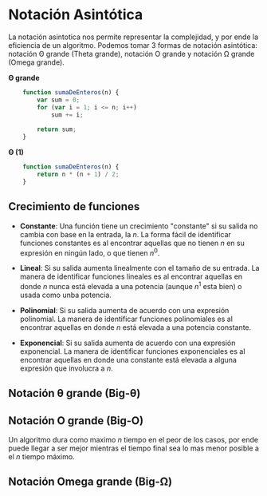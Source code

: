 # Notación Asintótica

La notación asintotica nos permite representar la complejidad, y por ende la eficiencia de un algoritmo. Podemos tomar 3 formas de notación asintótica: notación Θ grande (Theta grande), notación O grande y notación Ω grande (Omega grande).

**Θ grande**
```js
    function sumaDeEnteros(n) {
        var sum = 0;
        for (var i = 1; i <= n; i++)
            sum += i;
        
        return sum;
    }
```

**Θ (1)**
```js
    function sumaDeEnteros(n) {
        return n * (n + 1) / 2;
    }
```


## Crecimiento de funciones

+ **Constante**: Una función tiene un crecimiento "constante" si su salida no cambia con base en la entrada, la _n_. La forma fácil de identificar funciones constantes es al encontrar aquellas que no tienen _n_ en su expresión en ningún lado, o que tienen _n_<sup>0</sup>.

+ **Lineal**: Si su salida aumenta linealmente con el tamaño de su entrada. La manera de identificar funciones lineales es al encontrar aquellas en donde _n_ nunca está elevada a una potencia (aunque _n_<sup>1</sup> esta bien) o usada como unba potencia.

+ **Polinomial**: Si su salida aumenta de acuerdo con una expresión polinomial. La manera de identificar funciones polinomiales es al encontrar aquellas en donde _n_ está elevada a una potencia constante.

+ **Exponencial**: Si su salida aumenta de acuerdo con una expresión exponencial. La manera de identificar funciones exponenciales es al encontrar aquellas en donde una constante está elevada a alguna expresión que involucra a _n_.


## Notación θ grande (Big-θ)


## Notación O grande (Big-O)
Un algoritmo dura como maximo _n_ tiempo en el peor de los casos, por ende puede llegar a ser mejor mientras el tiempo final sea lo mas menor posible a el _n_ tiempo máximo.


## Notación Omega grande (Big-Ω)